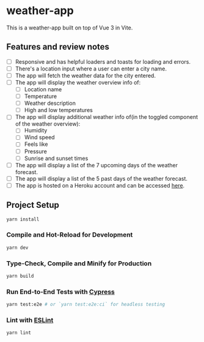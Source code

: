 # weather-app

This is a weather-app built on top of Vue 3 in Vite.

## Features and review notes
- [ ] Responsive and has helpful loaders and toasts for loading and errors.
- [ ] There's a location input where a user can enter a city name.
- [ ] The app will fetch the weather data for the city entered.
- [ ] The app will display the weather overview info of:
  - [ ] Location name
  - [ ] Temperature
  - [ ] Weather description
  - [ ] High and low temperatures
- [ ] The app will display additional weather info of(in the toggled component of the weather overview):
  - [ ] Humidity
  - [ ] Wind speed
  - [ ] Feels like
  - [ ] Pressure
  - [ ] Sunrise and sunset times
- [ ] The app will display a list of the 7 upcoming days of the weather forecast.
- [ ] The app will display a list of the 5 past days of the weather forecast.
- [ ] The app is hosted on a Heroku account and can be accessed [here](https://too-collins-weather-app.herokuapp.com/).

## Project Setup

```sh
yarn install
```

### Compile and Hot-Reload for Development

```sh
yarn dev
```

### Type-Check, Compile and Minify for Production

```sh
yarn build
```

### Run End-to-End Tests with [Cypress](https://www.cypress.io/)

```sh
yarn test:e2e # or `yarn test:e2e:ci` for headless testing
```

### Lint with [ESLint](https://eslint.org/)

```sh
yarn lint
```
